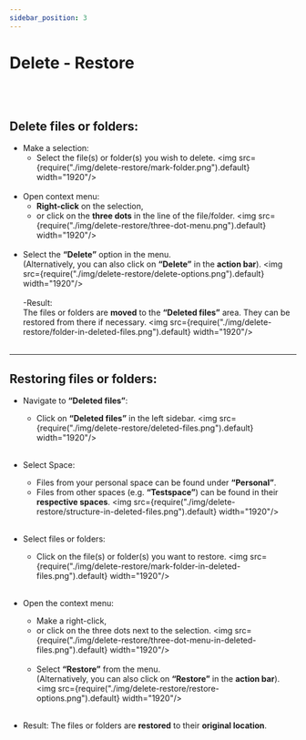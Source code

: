 ```yaml
---
sidebar_position: 3
---
```


# Delete - Restore
<br/><br/>

## Delete files or folders:

- Make a selection:
    - Select the file(s) or folder(s) you wish to delete.
<img src={require("./img/delete-restore/mark-folder.png").default} width="1920"/>
<br/><br/>
- Open context menu:
    - **Right-click** on the selection, 
    - or click on the **three dots** in the line of the file/folder.
<img src={require("./img/delete-restore/three-dot-menu.png").default} width="1920"/>
<br/><br/>
- Select the **“Delete”** option in the menu.<br/>
(Alternatively, you can also click on **“Delete”** in the **action bar**).
<img src={require("./img/delete-restore/delete-options.png").default} width="1920"/>
<br/><br/>
-Result:<br/>
The files or folders are **moved** to the **“Deleted files”** area. They can be restored from there if necessary.
<img src={require("./img/delete-restore/folder-in-deleted-files.png").default} width="1920"/>
<br/><br/>

---

## Restoring files or folders:

- Navigate to **“Deleted files”**:
    - Click on **“Deleted files”** in the left sidebar.
<img src={require("./img/delete-restore/deleted-files.png").default} width="1920"/>
<br/><br/>
- Select Space:
    - Files from your personal space can be found under **“Personal”**.
    - Files from other spaces (e.g. **“Testspace”**) can be found in their **respective spaces**.
<img src={require("./img/delete-restore/structure-in-deleted-files.png").default} width="1920"/>
<br/><br/>
- Select files or folders:
    - Click on the file(s) or folder(s) you want to restore.
<img src={require("./img/delete-restore/mark-folder-in-deleted-files.png").default} width="1920"/>
<br/><br/>
- Open the context menu:
    - Make a right-click,
    - or click on the three dots next to the selection.
    <img src={require("./img/delete-restore/three-dot-menu-in-deleted-files.png").default} width="1920"/>
    <br/><br/>
    - Select **“Restore”** from the menu.<br/>
    (Alternatively, you can also click on **“Restore”** in the **action bar**).
    <img src={require("./img/delete-restore/restore-options.png").default} width="1920"/>
<br/><br/>

- Result:
The files or folders are **restored** to their **original location**.